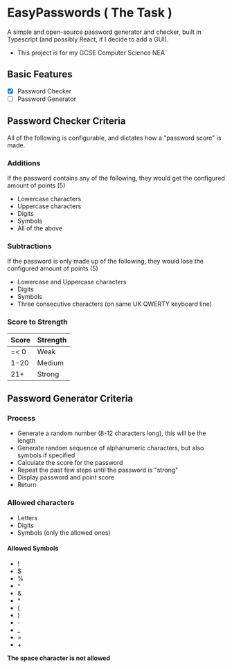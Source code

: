 # EasyPasswords ( The Task )
A simple and open-source password generator and checker, built in Typescript (and possibly React, if I decide to add a GUI).
- This project is for my GCSE Computer Science NEA

## Basic Features
- [x] Password Checker
- [ ] Password Generator

## Password Checker Criteria
All of the following is configurable, and dictates how a "password score" is made.

### Additions
If the password contains any of the following, they would get the configured amount of points (5)
- Lowercase characters
- Uppercase characters
- Digits
- Symbols
- All of the above

### Subtractions
If the password is only made up of the following, they would lose the configured amount of points (5)
- Lowercase and Uppercase characters
- Digits
- Symbols
- Three consecutive characters (on same UK QWERTY keyboard line)

### Score to Strength
| Score | Strength |
| ----- | -------- |
| =< 0  | Weak     |
| 1-20  | Medium   |
| 21+   | Strong   |

## Password Generator Criteria

### Process
- Generate a random number (8-12 characters long), this will be the length
- Generate random sequence of alphanumeric characters, but also symbols if specified
- Calculate the score for the password
- Repeat the past few steps until the password is "strong"
- Display password and point score
- Return

### Allowed characters
- Letters
- Digits
- Symbols (only the allowed ones)

#### Allowed Symbols
- !
- $
- %
- ^
- &
- \*
- (
- )
- \-
- _
- =
- \+

**The space character is not allowed**
